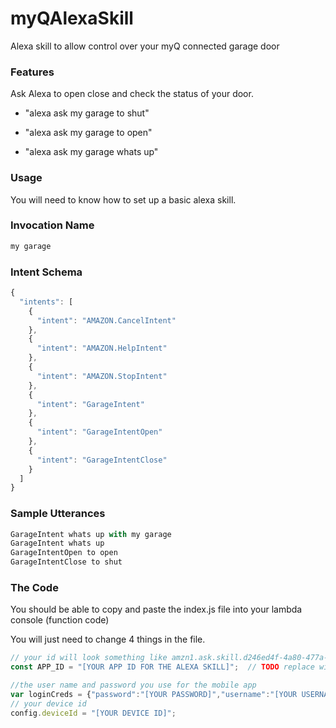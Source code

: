 # myQAlexaSkill
Alexa skill to allow control over your myQ connected garage door

### Features
Ask Alexa to open close and check the status of your door.

- "alexa ask my garage to shut"

- "alexa ask my garage to open"

- "alexa ask my garage whats up"

### Usage
You will need to know how to set up a basic alexa skill.

### Invocation Name
```javascript
my garage
```

### Intent Schema
```javascript
{
  "intents": [
    {
      "intent": "AMAZON.CancelIntent"
    },
    {
      "intent": "AMAZON.HelpIntent"
    },
    {
      "intent": "AMAZON.StopIntent"
    },
    {
      "intent": "GarageIntent"
    },
    {
      "intent": "GarageIntentOpen"
    },
    {
      "intent": "GarageIntentClose"
    }
  ]
}
```
### Sample Utterances
``` javascript
GarageIntent whats up with my garage
GarageIntent whats up
GarageIntentOpen to open
GarageIntentClose to shut
```

### The Code
You should be able to copy and paste the index.js file into your lambda console (function code)

You will just need to change 4 things in the file.
``` javascript
// your id will look something like amzn1.ask.skill.d246ed4f-4a80-477a-a9bf-12345678
const APP_ID = "[YOUR APP ID FOR THE ALEXA SKILL]";  // TODO replace with your app ID (OPTIONAL).

//the user name and password you use for the mobile app
var loginCreds = {"password":"[YOUR PASSWORD]","username":"[YOUR USERNAME]"};
// your device id
config.deviceId = "[YOUR DEVICE ID]";
```
